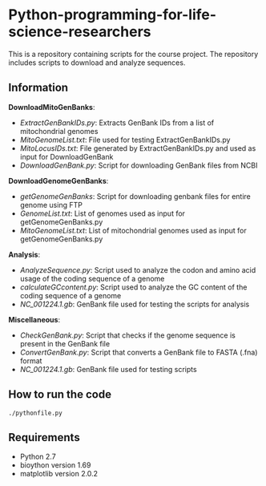 # Python-programming-for-life-science-researchers
This is a repository containing scripts for the course project. The repository includes scripts to download and analyze sequences.

## Information

**DownloadMitoGenBanks**: 
* *ExtractGenBankIDs.py*: Extracts GenBank IDs from a list of mitochondrial genomes
* *MitoGenomeList.txt*: File used for testing ExtractGenBankIDs.py
* *MitoLocusIDs.txt*: File generated by ExtractGenBankIDs.py and used as input for DownloadGenBank
* *DownloadGenBank.py*: Script for downloading GenBank files from NCBI

**DownloadGenomeGenBanks**: 
* *getGenomeGenBanks*: Script for downloading genbank files for entire genome using FTP
* *GenomeList.txt*: List of genomes used as input for getGenomeGenBanks.py
* *MitoGenomeList.txt*: List of mitochondrial genomes used as input for getGenomeGenBanks.py

**Analysis**: 
* *AnalyzeSequence.py*: Script used to analyze the codon and amino acid usage of the coding sequence of a genome
* *calculateGCcontent.py*: Script used to analyze the GC content of the coding sequence of a genome
* *NC_001224.1.gb*: GenBank file used for testing the scripts for analysis

**Miscellaneous**: 
* *CheckGenBank.py*: Script that checks if the genome sequence is present in the GenBank file
* *ConvertGenBank.py*: Script that converts a GenBank file to FASTA (.fna) format
* *NC_001224.1.gb*: GenBank file used for testing scripts

## How to run the code
```
./pythonfile.py
```

## Requirements

* Python 2.7
* bioython version 1.69
* matplotlib version 2.0.2


